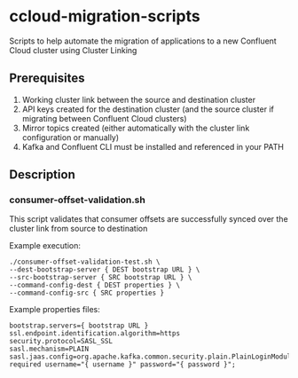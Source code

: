 # ccloud-migration-scripts

Scripts to help automate the migration of applications to a new Confluent Cloud cluster using Cluster Linking

## Prerequisites

  1. Working cluster link between the source and destination cluster
  2. API keys created for the destination cluster (and the source cluster if migrating between Confluent Cloud clusters)
  3. Mirror topics created (either automatically with the cluster link configuration or manually)
  4. Kafka and Confluent CLI must be installed and referenced in your PATH

## Description

### consumer-offset-validation.sh

This script validates that consumer offsets are successfully synced over the cluster link from source to destination

Example execution:
    
    ./consumer-offset-validation-test.sh \
    --dest-bootstrap-server { DEST bootstrap URL } \
    --src-bootstrap-server { SRC bootstrap URL } \
    --command-config-dest { DEST properties } \
    --command-config-src { SRC properties }
    
Example properties files:

    bootstrap.servers={ bootstrap URL }
    ssl.endpoint.identification.algorithm=https
    security.protocol=SASL_SSL
    sasl.mechanism=PLAIN
    sasl.jaas.config=org.apache.kafka.common.security.plain.PlainLoginModule required username="{ username }" password="{ password }";
